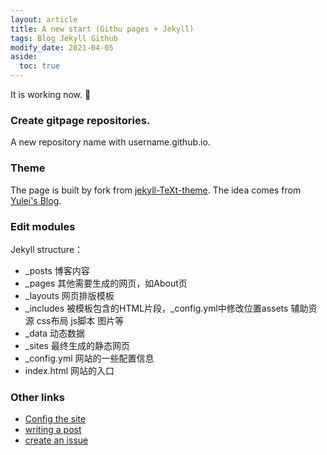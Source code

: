 ```yaml
---
layout: article
title: A new start (Githu pages + Jekyll)
tags: Blog Jekyll Github
modify_date: 2021-04-05
aside:
  toc: true
---
```


It is working now.  :ghost: 

### Create gitpage repositories.
A new repository name with username.github.io.

### Theme
The page is built by fork from [jekyll-TeXt-theme](https://github.com/kitian616/jekyll-TeXt-theme). The idea comes from [Yulei's Blog](https://yuleii.github.io/2020/06/09/build-blog-with-github-pages-and-jekyll.html).

### Edit modules
Jekyll structure：
- _posts 博客内容
- _pages 其他需要生成的网页，如About页
- _layouts 网页排版模板
- _includes 被模板包含的HTML片段，_config.yml中修改位置assets 辅助资源 css布局 js脚本 图片等
- _data 动态数据
- _sites 最终生成的静态网页
- _config.yml 网站的一些配置信息
- index.html 网站的入口

### Other links
- [Config the site](https://tianqi.name/jekyll-TeXt-theme/docs/en/configuration) 
- [writing a post](https://tianqi.name/jekyll-TeXt-theme/docs/en/writing-posts)  
- [create an issue](https://github.com/kitian616/jekyll-TeXt-theme/issues) 




